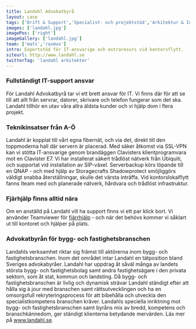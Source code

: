 ```yaml
---
title: Landahl Advokatbyrå
layout: case
tags: ['Drift & Support','Specialist- och projektstöd','Arkitektur & Infrastruktur','Hyr en IT-avdelning']
images: ['landahl.jpg']
imagePos: ['right']
imageGallery: ['landahl.jpg']
team: ['mats','rasmus']
intro: Expertstöd för IT-ansvarige och extraresurs vid kontorsflytt.
siteurl: http://www.landahl.se
twitterTag: 'landahl arkitekter'
---
```


### Fullständigt IT-support ansvar
För Landahl Advokatbyrå tar vi ett brett ansvar för IT. Vi finns där för att se till att allt från servrar, datorer, skrivare och telefon fungerar som det ska. Landahl tillhör en utav våra allra äldsta kunder och vi hjälp dom i flera projekt.

### Teknikinsatser från A-Ö
Landahl är kopplat till vårt egna fibernät, och via det, direkt till den toppmoderna hall där servern är placerad. Med säker åtkomst via SSL-VPN kan vi stötta IT-ansvarige genom brandäggen Clavisters klientprogramvara mot en Clavister E7.
Vi har installerat säkert trådlöst nätverk från Ubiquiti, och supportat vid installation av SIP-växel. Serverbackup körs löpande till en QNAP - och med hjälp av Storagecrafts Shadowprotect smöjliggörs väldigt snabba återställningar, skulle det värsta inträffa. Vid kontorslokalflytt fanns Iteam med och planerade nätverk, hårdvara och trådlöst infrastruktur.

### Fjärhjälp finns alltid nära
Om en anställd på Landahl vill ha support finns vi ett par klick bort. Vi använder Teamviewer för [fjärrhjälp](/sektion/fjarrhjalp) - och när det behövs kommer vi såklart ut till kontoret och hjälper på plats.

### Advokatbyrån för bygg- och fastighetsbranschen
Landahls verksamhet riktar sig främst till aktörerna inom bygg- och fastighetsbranschen. Inom det området intar Landahl en tätposition bland Sveriges advokabyråer. Landahl har uppdrag åt såväl många av landets största bygg- och fastighetsbolag samt andra fastighetsägare i den privata sektorn, som åt stat, kommun och landsting.  Då bygg- och fastighetsbranschen är livlig och dynamisk strävar Landahl ständigt efter att hålla sig à jour med branschen samt rättsutvecklingen och ha en omsorgsfull rekryteringsprocess för att bibehålla och utveckla den specialistkompetens branschen kräver. Landahls speciella inriktning mot bygg- och fastighetsbranschen samt byråns mix av bredd, kompetens och branschkännedom, ger ständigt klienterna betydande mervärden. Läs mer på <a href="http://www.landahl.se" target="blank">www.landahl.se</a>.